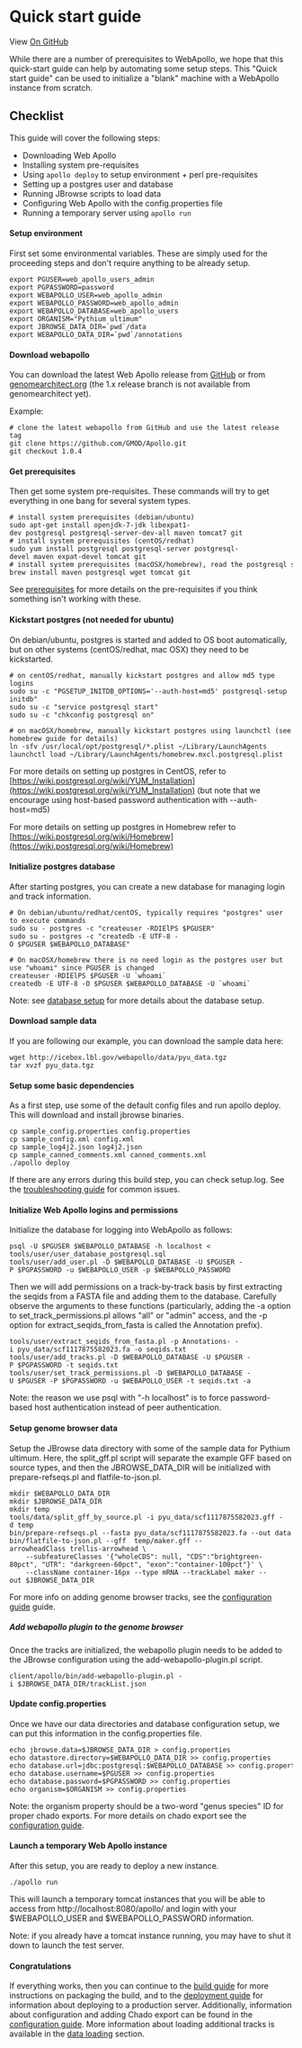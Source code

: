 # Quick start guide

View <a href="https://github.com/GMOD/Apollo/blob/master/docs/Quick_start_guide.md">On GitHub</a>

While there are a number of prerequisites to WebApollo, we hope that
this quick-start guide can help by automating some setup steps. This
"Quick start guide" can be used to initialize a "blank" machine with a
WebApollo instance from scratch.

## Checklist

This guide will cover the following steps:

 - Downloading Web Apollo
 - Installing system pre-requisites
 - Using `apollo deploy` to setup environment + perl pre-requisites
 - Setting up a postgres user and database
 - Running JBrowse scripts to load data
 - Configuring Web Apollo with the config.properties file
 - Running a temporary server using `apollo run`

#### Setup environment

First set some environmental variables. These are simply used for the proceeding steps and don't require anything to be already setup.

    export PGUSER=web_apollo_users_admin
    export PGPASSWORD=password
    export WEBAPOLLO_USER=web_apollo_admin
    export WEBAPOLLO_PASSWORD=web_apollo_admin
    export WEBAPOLLO_DATABASE=web_apollo_users
    export ORGANISM="Pythium ultimum"
    export JBROWSE_DATA_DIR=`pwd`/data
    export WEBAPOLLO_DATA_DIR=`pwd`/annotations


#### Download webapollo

You can download the latest Web Apollo release from [GitHub](https://github.com/gmod/Apollo.git) or from
[genomearchitect.org](http://genomearchitect.org) (the 1.x release branch is not available from genomearchitect yet).

Example:

    # clone the latest webapollo from GitHub and use the latest release tag
    git clone https://github.com/GMOD/Apollo.git
    git checkout 1.0.4


#### Get prerequisites

Then get some system pre-requisites. These commands will try to get everything in one bang for several system types.

    # install system prerequisites (debian/ubuntu)
    sudo apt-get install openjdk-7-jdk libexpat1-dev postgresql postgresql-server-dev-all maven tomcat7 git
    # install system prerequisites (centOS/redhat)
    sudo yum install postgresql postgresql-server postgresql-devel maven expat-devel tomcat git
    # install system prerequisites (macOSX/homebrew), read the postgresql start guide
    brew install maven postgresql wget tomcat git


See [prerequisites](Prerequisites.md) for more details on the pre-requisites if you think something isn't working with these.

#### Kickstart postgres (not needed for ubuntu)

On debian/ubuntu, postgres is started and added to OS boot automatically, but on other systems (centOS/redhat, mac OSX) they need to be kickstarted. 

    # on centOS/redhat, manually kickstart postgres and allow md5 type logins
    sudo su -c "PGSETUP_INITDB_OPTIONS='--auth-host=md5' postgresql-setup initdb"
    sudo su -c "service postgresql start"
    sudo su -c "chkconfig postgresql on"

    # on macOSX/homebrew, manually kickstart postgres using launchctl (see homebrew guide for details)
    ln -sfv /usr/local/opt/postgresql/*.plist ~/Library/LaunchAgents
    launchctl load ~/Library/LaunchAgents/homebrew.mxcl.postgresql.plist


For more details on setting up postgres in CentOS, refer to [https://wiki.postgresql.org/wiki/YUM_Installation](https://wiki.postgresql.org/wiki/YUM_Installation) (but note that we encourage using host-based password authentication with --auth-host=md5)

For more details on setting up postgres in Homebrew refer to [https://wiki.postgresql.org/wiki/Homebrew](https://wiki.postgresql.org/wiki/Homebrew)

#### Initialize postgres database

After starting postgres, you can create a new database for managing login and track information.

    # On debian/ubuntu/redhat/centOS, typically requires "postgres" user to execute commands
    sudo su - postgres -c "createuser -RDIElPS $PGUSER"
    sudo su - postgres -c "createdb -E UTF-8 -O $PGUSER $WEBAPOLLO_DATABASE"

    # On macOSX/homebrew there is no need login as the postgres user but use "whoami" since PGUSER is changed
    createuser -RDIElPS $PGUSER -U `whoami`
    createdb -E UTF-8 -O $PGUSER $WEBAPOLLO_DATABASE -U `whoami`

Note: see [database setup](Database_setup.md#authentication) for more details about the database setup.
 
#### Download sample data

If you are following our example, you can download the sample data here:

    wget http://icebox.lbl.gov/webapollo/data/pyu_data.tgz
    tar xvzf pyu_data.tgz

#### Setup some basic dependencies

As a first step, use some of the default config files and run apollo deploy. This will download and install jbrowse binaries.

    cp sample_config.properties config.properties
    cp sample_config.xml config.xml
    cp sample_log4j2.json log4j2.json
    cp sample_canned_comments.xml canned_comments.xml
    ./apollo deploy

If there are any errors during this build step, you can check setup.log. See the [troubleshooting guide](Troubleshooting.md) for common issues.


#### Initialize Web Apollo logins and permissions


Initialize the database for logging into WebApollo as follows:

    psql -U $PGUSER $WEBAPOLLO_DATABASE -h localhost < tools/user/user_database_postgresql.sql
    tools/user/add_user.pl -D $WEBAPOLLO_DATABASE -U $PGUSER -P $PGPASSWORD -u $WEBAPOLLO_USER -p $WEBAPOLLO_PASSWORD


Then we will add permissions on a track-by-track basis by first extracting the seqids from a FASTA file and adding them to the database. Carefully observe the arguments to these functions (particularly, adding the -a option to set_track_permissions.pl allows "all" or "admin" access, and the -p option for extract_seqids_from_fasta is called the Annotation prefix).

    tools/user/extract_seqids_from_fasta.pl -p Annotations- -i pyu_data/scf1117875582023.fa -o seqids.txt
    tools/user/add_tracks.pl -D $WEBAPOLLO_DATABASE -U $PGUSER -P $PGPASSWORD -t seqids.txt
    tools/user/set_track_permissions.pl -D $WEBAPOLLO_DATABASE -U $PGUSER -P $PGPASSWORD -u $WEBAPOLLO_USER -t seqids.txt -a

Note: the reason we use psql with "-h localhost" is to force password-based host authentication instead of peer authentication.

#### Setup genome browser data

Setup the JBrowse data directory with some of the sample data for Pythium ultimum. Here, the split_gff.pl script will separate the example GFF based on source types, and then the JBROWSE_DATA_DIR will be initialized with prepare-refseqs.pl and flatfile-to-json.pl.

    mkdir $WEBAPOLLO_DATA_DIR
    mkdir $JBROWSE_DATA_DIR
    mkdir temp
    tools/data/split_gff_by_source.pl -i pyu_data/scf1117875582023.gff -d temp
    bin/prepare-refseqs.pl --fasta pyu_data/scf1117875582023.fa --out data
    bin/flatfile-to-json.pl --gff  temp/maker.gff --arrowheadClass trellis-arrowhead \
        --subfeatureClasses '{"wholeCDS": null, "CDS":"brightgreen-80pct", "UTR": "darkgreen-60pct", "exon":"container-100pct"}' \
        --className container-16px --type mRNA --trackLabel maker --out $JBROWSE_DATA_DIR

    
For more info on adding genome browser tracks, see the [configuration guide](Configure.md) guide.


##### Add webapollo plugin to the genome browser
Once the tracks are initialized, the webapollo plugin needs to be added to the JBrowse configuration using the add-webapollo-plugin.pl script.

    client/apollo/bin/add-webapollo-plugin.pl -i $JBROWSE_DATA_DIR/trackList.json

#### Update config.properties

Once we have our data directories and database configuration setup, we can put this information in the config.properties file.


    echo jbrowse.data=$JBROWSE_DATA_DIR > config.properties
    echo datastore.directory=$WEBAPOLLO_DATA_DIR >> config.properties
    echo database.url=jdbc:postgresql:$WEBAPOLLO_DATABASE >> config.properties
    echo database.username=$PGUSER >> config.properties
    echo database.password=$PGPASSWORD >> config.properties
    echo organism=$ORGANISM >> config.properties


Note: the organism property should be a two-word "genus species" ID for proper chado exports. For more details on chado export see the [configuration guide](Configure.md).

#### Launch a temporary Web Apollo instance

After this setup, you are ready to deploy a new instance.

    ./apollo run

This will launch a temporary tomcat instances that you will be able to access from http://localhost:8080/apollo/ and login with your $WEBAPOLLO_USER and $WEBAPOLLO_PASSWORD information.

Note: if you already have a tomcat instance running, you may have to shut it down to launch the test server.

#### Congratulations

If everything works, then you can continue to the [build guide](Build.md) for more instructions on packaging the build, and to the [deployment guide](Deploy.md) for information about deploying to a production server. Additionally, information about configuration and adding Chado export can be found in the [configuration guide](Configure.md). More information about loading additional tracks is available in the [data loading](Data_loading.md) section.

